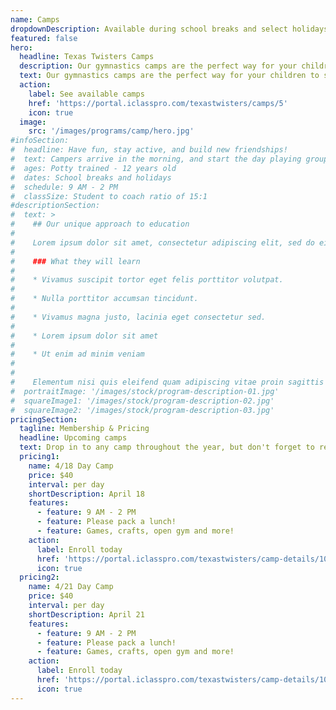 ```yaml
---
name: Camps
dropdownDescription: Available during school breaks and select holidays.
featured: false
hero:
  headline: Texas Twisters Camps
  description: Our gymnastics camps are the perfect way for your children to stay active and have fun during school breaks. They'll learn new skills, make new friends, and enjoy new games!
  text: Our gymnastics camps are the perfect way for your children to stay active and have fun during school breaks. They'll learn new skills, make new friends, and enjoy new games!
  action:
    label: See available camps
    href: 'https://portal.iclasspro.com/texastwisters/camps/5'
    icon: true
  image:
    src: '/images/programs/camp/hero.jpg'
#infoSection:
#  headline: Have fun, stay active, and build new friendships!
#  text: Campers arrive in the morning, and start the day playing group games. They are then divided by age and skill level to run through gymnastics rotations. After a break for lunch, we will introduce more games and free time. Your kids won't want to miss this!
#  ages: Potty trained - 12 years old
#  dates: School breaks and holidays
#  schedule: 9 AM - 2 PM
#  classSize: Student to coach ratio of 15:1
#descriptionSection:
#  text: >
#    ## Our unique approach to education
#
#    Lorem ipsum dolor sit amet, consectetur adipiscing elit, sed do eiusmod tempor incididunt ut labore et dolore magna aliqua. Nisl pretium fusce id velit ut. Id porta nibh venenatis cras sed felis eget velit. Ut morbi tincidunt augue interdum velit. Ipsum faucibus vitae aliquet nec ullamcorper sit amet. Viverra orci sagittis eu volutpat odio facilisis mauris. Diam quis enim lobortis scelerisque fermentum. Viverra mauris in aliquam sem fringilla.
#
#    ### What they will learn
#
#    * Vivamus suscipit tortor eget felis porttitor volutpat.
#
#    * Nulla porttitor accumsan tincidunt.
#
#    * Vivamus magna justo, lacinia eget consectetur sed.
#
#    * Lorem ipsum dolor sit amet
#
#    * Ut enim ad minim veniam
#
#
#    Elementum nisi quis eleifend quam adipiscing vitae proin sagittis nisl. Viverra vitae congue eu consequat ac felis donec et odio. Euismod nisi porta lorem mollis aliquam ut porttitor. Sed nisi lacus sed viverra tellus. Augue lacus viverra vitae congue eu consequat ac felis donec. Elementum pulvinar etiam non quam lacus. Ut venenatis tellus in metus vulputate. Ultrices dui sapien eget mi proin sed libero enim. Id velit ut tortor pretium viverra suspendisse.
#  portraitImage: '/images/stock/program-description-01.jpg'
#  squareImage1: '/images/stock/program-description-02.jpg'
#  squareImage2: '/images/stock/program-description-03.jpg'
pricingSection:
  tagline: Membership & Pricing
  headline: Upcoming camps
  text: Drop in to any camp throughout the year, but don't forget to reserve your child's spot. We look forward to spending the day with your camper!
  pricing1:
    name: 4/18 Day Camp
    price: $40
    interval: per day
    shortDescription: April 18
    features:
      - feature: 9 AM - 2 PM
      - feature: Please pack a lunch!
      - feature: Games, crafts, open gym and more!
    action:
      label: Enroll today
      href: 'https://portal.iclasspro.com/texastwisters/camp-details/1037'
      icon: true
  pricing2:
    name: 4/21 Day Camp
    price: $40
    interval: per day
    shortDescription: April 21
    features:
      - feature: 9 AM - 2 PM
      - feature: Please pack a lunch!
      - feature: Games, crafts, open gym and more!
    action:
      label: Enroll today
      href: 'https://portal.iclasspro.com/texastwisters/camp-details/1038'
      icon: true
---
```

